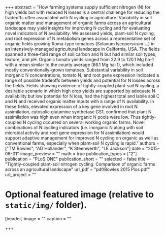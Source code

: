 +++
abstract = "How farming systems supply sufficient nitrogen (N) for high yields but with reduced N losses is a central challenge for reducing the tradeoffs often associated with N cycling in agriculture. Variability in soil organic matter and management of organic farms across an agricultural landscape may yield insights for improving N cycling and for evaluating novel indicators of N availability. We assessed yields, plant-soil N cycling, and root expression of N metabolism genes across a representative set of organic fields growing Roma-type tomatoes (Solanum lycopersicum L.) in an intensively-managed agricultural landscape in California, USA. The fields spanned a three-fold range of soil carbon and N but had similar soil types, texture, and pH. Organic tomato yields ranged from 22.9 to 120.1 Mg ha-1 with a mean similar to the county average (86.1 Mg ha-1), which included mostly conventionally-grown tomatoes. Substantial variability in soil inorganic N concentrations, tomato N, and root gene expression indicated a range of possible tradeoffs between yields and potential for N losses across the fields. Fields showing evidence of tightly-coupled plant-soil N cycling, a desirable scenario in which high crop yields are supported by adequate N availability but low potential for N loss, had the highest total and labile soil C and N and received organic matter inputs with a range of N availability. In these fields, elevated expression of a key gene involved in root N assimilation, cytosolic glutamine synthetase GS1, confirmed that plant N assimilation was high even when inorganic N pools were low. Thus tightly-coupled N cycling occurred on several working organic farms. Novel combinations of N cycling indicators (i.e. inorganic N along with soil microbial activity and root gene expression for N assimilation) would support adaptive management for improved N cycling on organic as well as conventional farms, especially when plant-soil N cycling is rapid."
authors = ["TM Bowles", "AD Hollander", "K Steenwerth", "LE Jackson"]
date = "2015-06-01"
image_preview = ""
math = true
publication_types = ["2"]
publication = "PLoS ONE"
publication_short = ""
selected = false
title = "Tightly-coupled plant-soil nitrogen cycling: Comparison of organic farms across an agricultural landscape"
url_pdf = "pdf/Bowles 2015 Plos.pdf"
url_project = ""

# Optional featured image (relative to `static/img/` folder).
[header]
image = ""
caption = ""

+++
